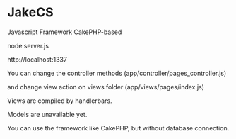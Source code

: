 JakeCS
======

Javascript Framework CakePHP-based

node server.js

http://localhost:1337

You can change the controller methods (app/controller/pages_controller.js)

and change view action on views folder (app/views/pages/index.js)

Views are compiled by handlerbars.

Models are unavailable yet.

You can use the framework like CakePHP, but without database connection.
